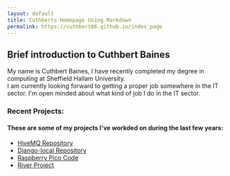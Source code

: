 ```yaml
---
layout: default
title: Cuthberts Homepage Using Markdown
permalink: https://cuthbert86.github.io/index_page
---
```




    
## Brief introduction to Cuthbert Baines  
  
My name is Cuthbert Baines, I have recently completed my degree in computing at Sheffield Hallam University.  
I am currently looking forward to getting a proper job somewhere in the IT sector.  I'm open minded about what 
kind of job I do in the IT sector.         



### Recent Projects:  
  
  
#### These are some of my projects I've workded on during the last few years:  
  
  
- [HiveMQ Repository](https://github.com/cuthbert86/HiveMQ)  
- [Django-local Repository](https://github.com/cuthbert86/Django-Local/tree/master)                  
- [Raspberry Pico Code](PiCode_showcase)  
- [River Project](River_Project)  

  
